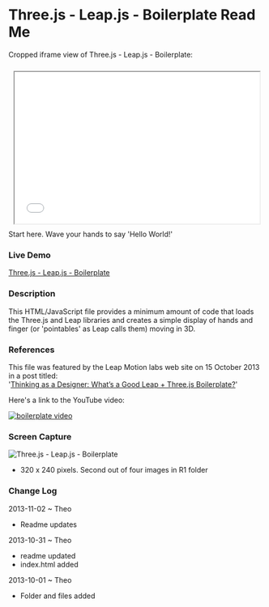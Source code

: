 Three.js - Leap.js - Boilerplate Read Me
========================================

Cropped iframe view of Three.js - Leap.js - Boilerplate:
<iframe src=boilerplate/r1/leap-threejs-boilerplate.html width=96% height=300px style=margin:2% ></iframe>
Start here. Wave your hands to say 'Hello World!'

### Live Demo

[Three.js - Leap.js - Boilerplate](http://jaanga.github.io/gestification/cookbook/boilerplate/r1/leap-threejs-boilerplate.html)

### Description

This HTML/JavaScript file provides a minimum amount of code that loads the Three.js and Leap libraries and creates a simple display of hands and finger (or 'pointables' as Leap calls them) moving in 3D. 


### References

This file was featured by the Leap Motion labs web site on 15 October 2013 in a post titled:  
'[Thinking as a Designer: What’s a Good Leap + Three.js Boilerplate?](http://labs.leapmotion.com/post/64166391272/thinking-as-a-designer-whats-a-good-leap-three-js])'

Here's a link to the YouTube video:

<a href="http://www.youtube.com/watch?feature=player_embedded&v=gLxXUcSJyJw" target="_blank">
<img src="http://img.youtube.com/vi/gLxXUcSJyJw/0.jpg" alt="boilerplate video" />
</a>


### Screen Capture

![Three.js - Leap.js - Boilerplate](http://jaanga.github.io/gestification/cookbook/boilerplate/r1/leap-threejs-boilerplate-screen-grab-320x240.png)

* 320 x 240 pixels. Second out of four images in R1 folder

### Change Log

2013-11-02 ~ Theo

* Readme updates

2013-10-31 ~ Theo  

* readme updated
* index.html added
 
2013-10-01 ~ Theo
  
* Folder and files added